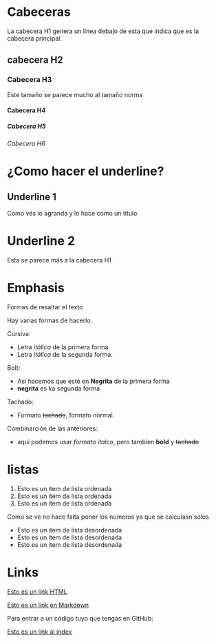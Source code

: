 # Cabeceras
La cabecera H1 genera un línea debajo de esta que indica que es la cabecera principal.

## cabecera H2
### Cabecera H3
Este tamaño se parece mucho al tamaño norma
#### Cabecera H4
##### Cabecera H5
###### Cabecera H6

# ¿Como hacer el underline?

Underline 1 
-----------
Como vés lo agranda y lo hace como un título

Underline 2
===========
Esta se parece más a la cabecera H1

# Emphasis
Formas de resaltar el texto

Hay varias formas de hacerlo. 

Cursiva:
- Letra *itálica* de la primera forma.
- Letra _itálica_ de la segunda forma.

Bolt:
- Así hacemos que esté en **Negrita** de la primera forma
- __negrita__ es ka segunda forma

Tachado:
- Formato ~~tachado~~, formato normal.

Combinarción de las anteriores:

- aqui podemos usar *formato italco*, pero tambien **bold** y ~~tachado~~
# listas

1. Esto es un item de lista ordenada
1. Esto es un item de lista ordenada
1. Esto es un item de lista ordenada

Como se ve no hace falta poner los números ya que se calculasn solos

- Esto es un item de lista desordenada
- Esto es un item de lista desordenada
- Esto es un item de lista desordenada

# Links

<a href= "http://www.google.com"> Esto es un link HTML <a>

[Esto es un link en Markdown](http://www.google.com)

Para entrar a un código tuyo que tengas en GitHub:

[Esto es un link al index](index.html)